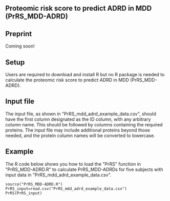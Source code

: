 ## Proteomic risk score to predict ADRD in MDD (PrRS_MDD-ADRD)

## Preprint
Coming soon!

## Setup
Users are required to download and install R but no R package is needed to calculate the proteomic risk score to predict ADRD in MDD (PrRS_MDD-ADRD).

## Input file
The input file, as shown in "PrRS_mdd_adrd_example_data.csv", should have the first column designated as the ID column, with any arbitrary column name. This should be followed by columns containing the required proteins. The input file may include additional proteins beyond those needed, and the protein column names will be converted to lowercase.

## Example
The R code below shows you how to load the "PrRS" function in "PrRS_MDD-ADRD.R" to calculate PrRS_MDD-ADRDs for five subjects with input data in "PrRS_mdd_adrd_example_data.csv".
```
source("PrRS_MDD-ADRD.R")
PrRS_input=read.csv("PrRS_mdd_adrd_example_data.csv")
PrRS(PrRS_input)
```
